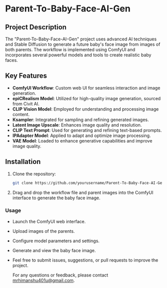# Parent-To-Baby-Face-AI-Gen

## Project Description

The "Parent-To-Baby-Face-AI-Gen" project uses advanced AI techniques and Stable Diffusion to generate a future baby's face image from images of both parents. The workflow is implemented using ComfyUI and incorporates several powerful models and tools to create realistic baby faces.

## Key Features
- **ComfyUI Workflow**: Custom web UI for seamless interaction and image generation.
- **epiCRealism Model**: Utilized for high-quality image generation, sourced from Civit AI.
- **CLIP Vision Model**: Employed for understanding and processing image content.
- **Ksampler**: Integrated for sampling and refining generated images.
- **Latent Image Upscale**: Enhances image quality and resolution.
- **CLIP Text Prompt**: Used for generating and refining text-based prompts.
- **IPAdapter Model**: Applied to adapt and optimize image processing.
- **VAE Model**: Loaded to enhance generative capabilities and improve image quality.

## Installation
1. Clone the repository:
   ```bash
   git clone https://github.com/yourusername/Parent-To-Baby-Face-AI-Gen.git
2. Drag and drop the workflow file and parent images into the ComfyUI interface to generate the baby face image.

### Usage
- Launch the ComfyUI web interface.
- Upload images of the parents.
- Configure model parameters and settings.
- Generate and view the baby face image.

- Feel free to submit issues, suggestions, or pull requests to improve the project.

  For any questions or feedback, please contact mrhimanshu401u@gmail.com.

